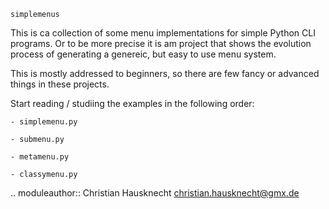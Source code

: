 ~~~~~~~~~~~
simplemenus
~~~~~~~~~~~

This is ca collection of some menu implementations for simple Python CLI
programs. Or to be more precise it is am project that shows the evolution
process of generating a genereic, but easy to use menu system.

This is mostly addressed to beginners, so there are few fancy or advanced 
things in these projects.

Start reading / studiing the examples in the following order:

    - simplemenu.py

    - submenu.py

    - metamenu.py

    - classymenu.py


.. moduleauthor:: Christian Hausknecht <christian.hausknecht@gmx.de>
